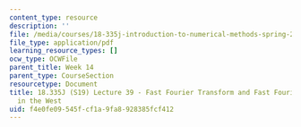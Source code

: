 ```yaml
---
content_type: resource
description: ''
file: /media/courses/18-335j-introduction-to-numerical-methods-spring-2019/f4e0fe09545fcf1a9fa8928385fcf412_MIT18_335JS19_lec39.pdf
file_type: application/pdf
learning_resource_types: []
ocw_type: OCWFile
parent_title: Week 14
parent_type: CourseSection
resourcetype: Document
title: 18.335J (S19) Lecture 39 - Fast Fourier Transform and Fast Fourier Transform
  in the West
uid: f4e0fe09-545f-cf1a-9fa8-928385fcf412
---
```

